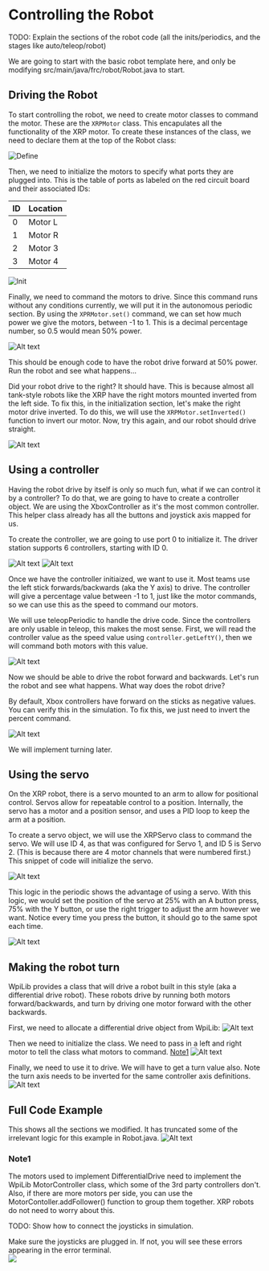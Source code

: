 # Controlling the Robot

TODO: Explain the sections of the robot code (all the inits/periodics, and the stages like auto/teleop/robot)

We are going to start with the basic robot template here, and only be modifying src/main/java/frc/robot/Robot.java to start.

## Driving the Robot
To start controlling the robot, we need to create motor classes to command the motor.  These are the `XRPMotor` class.  This encapulates all the functionality of the XRP motor.  To create these instances of the class, we need to declare them at the top of the Robot class:

![Define](imgs/control-robot/code.png)

Then, we need to initialize the motors to specify what ports they are plugged into.  This is the table of ports as labeled on the red circuit board and their associated IDs:

| ID | Location |
| -- | -------- |
| 0 | Motor L |
| 1 | Motor R |
| 2 | Motor 3 |
| 3 | Motor 4 |

![Init](imgs/control-robot/code1.png)

Finally, we need to command the motors to drive.  Since this command runs without any conditions currently, we will put it in the autonomous periodic section.  By using the `XPRMotor.set()` command, we can set how much power we give the motors, between -1 to 1.  This is a decimal percentage number, so 0.5 would mean 50% power.

![Alt text](imgs/control-robot/image-2.png)

This should be enough code to have the robot drive forward at 50% power.  Run the robot and see what happens...

Did your robot drive to the right?  It should have.  This is because almost all tank-style robots like the XRP have the right motors mounted inverted from the left side.  To fix this, in the initialization section, let's make the right motor drive inverted.  To do this, we will use the `XRPMotor.setInverted()` function to invert our motor.  Now, try this again, and our robot should drive straight.

![Alt text](imgs/control-robot/image-3.png)

## Using a controller
Having the robot drive by itself is only so much fun, what if we can control it by a controller?  To do that, we are going to have to create a controller object.  We are using the XboxController as it's the most common controller.  This helper class already has all the buttons and joystick axis mapped for us.

To create the controller, we are going to use port 0 to initialize it.  The driver station supports 6 controllers, starting with ID 0.

![Alt text](imgs/control-robot/image-4.png)
![Alt text](imgs/control-robot/image-5.png)

Once we have the controller initiaized, we want to use it.  Most teams use the left stick forwards/backwards (aka the Y axis) to drive.  The controller will give a percentage value between -1 to 1, just like the motor commands, so we can use this as the speed to command our motors.

We will use teleopPeriodic to handle the drive code.  Since the controllers are only usable in teleop, this makes the most sense.  First, we will read the controller value as the speed value using `controller.getLeftY()`, then we will command both motors with this value.

![Alt text](imgs/control-robot/image-6.png)

Now we should be able to drive the robot forward and backwards.  Let's run the robot and see what happens.  What way does the robot drive?

By default, Xbox controllers have forward on the sticks as negative values.  You can verify this in the simulation.  To fix this, we just need to invert the percent command.

![Alt text](imgs/control-robot/image-7.png)

We will implement turning later.

## Using the servo
On the XRP robot, there is a servo mounted to an arm to allow for positional control.  Servos allow for repeatable control to a position.  Internally, the servo has a motor and a position sensor, and uses a PID loop to keep the arm at a position.

To create a servo object, we will use the XRPServo class to command the servo.  We will use ID 4, as that was configured for Servo 1, and ID 5 is Servo 2.  (This is because there are 4 motor channels that were numbered first.)  This snippet of code will initialize the servo.

![Alt text](imgs/control-robot/image-8.png)

This logic in the periodic shows the advantage of using a servo.  With this logic, we would set the position of the servo at 25% with an A button press, 75% with the Y button, or use the right trigger to adjust the arm however we want.  Notice every time you press the button, it should go to the same spot each time.

![Alt text](imgs/control-robot/image-9.png)

## Making the robot turn
WpiLib provides a class that will drive a robot built in this style (aka a differential drive robot).  These robots drive by running both motors forward/backwards, and turn by driving one motor forward with the other backwards.

First, we need to allocate a differential drive object from WpiLib:
![Alt text](imgs/control-robot/image-10.png)

Then we need to initialize the class.  We need to pass in a left and right motor to tell the class what motors to command.  [Note1](#note1)
![Alt text](imgs/control-robot/image-11.png)

Finally, we need to use it to drive.  We will have to get a turn value also.  Note the turn axis needs to be inverted for the same controller axis definitions.
![Alt text](imgs/control-robot/image-12.png)

## Full Code Example
This shows all the sections we modified.  It has truncated some of the irrelevant logic for this example in Robot.java.
![Alt text](imgs/control-robot/image.png)


### Note1
The motors used to implement DifferentialDrive need to implement the WpiLib MotorController class, which some of the 3rd party controllers don't.  Also, if there are more motors per side, you can use the MotorContoller.addFollower() function to group them together.  XRP robots do not need to worry about this.


TODO: Show how to connect the joysticks in simulation.

Make sure the joysticks are plugged in.  If not, you will see these errors appearing in the error terminal.  
![](imgs/control-robot/snap.png)